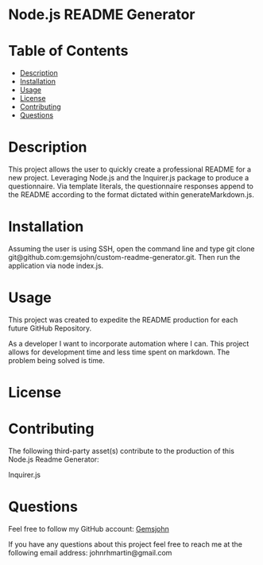 
  # <b>Node.js README Generator</b>
  

  # <b>Table of Contents</b>
  - [Description](#description)
  - [Installation](#installation)
  - [Usage](#usage)
  - [License](#license)
  - [Contributing](#contributing)
  - [Questions](#questions)

  # Description
  <p>This project allows the user to quickly create a professional README for a new project. Leveraging Node.js and the Inquirer.js package to produce a questionnaire. Via template literals, the questionnaire responses append to the README according to the format dictated within generateMarkdown.js.</p>

  # Installation
  <p>Assuming the user is using SSH, open the command line and type git clone git@github.com:gemsjohn/custom-readme-generator.git. Then run the application via node index.js.</p>

  # Usage
  <p>This project was created to expedite the README production for each future GitHub Repository. </p>
  <p>As a developer I want to incorporate automation where I can. This project allows for development time and less time spent on markdown. The problem being solved is time.</p>

  # License
  <p><a href=""></a></p>

  # Contributing
  <p>The following third-party asset(s) contribute to the production of this Node.js Readme Generator:</p>
  <p>Inquirer.js</p>

  # Questions
  <p>Feel free to follow my GitHub account: <a href="https://github.com/Gemsjohn">Gemsjohn</a></p>
  <p>If you have any questions about this project feel free to reach me at the following email address: johnrhmartin@gmail.com</p>

